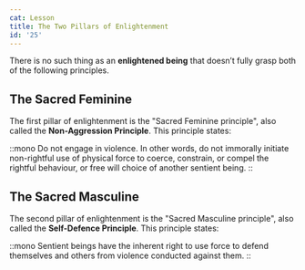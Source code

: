 ```yaml
---
cat: Lesson
title: The Two Pillars of Enlightenment
id: '25'
---
```


<span class="desc">There is no such thing as an <b class="font-bold underline">enlightened being</b> that doesn’t fully grasp both of the following principles.</span>

## The Sacred Feminine
The first pillar of enlightenment is the "Sacred Feminine principle", also called the **Non-Aggression Principle**. This principle states:

::mono
Do not engage in violence. In other words, do not immorally initiate non-rightful use of physical force to coerce, constrain, or compel the rightful behaviour, or free will choice of another sentient being.
::

## The Sacred Masculine
The second pillar of enlightenment is the "Sacred Masculine principle", also called the **Self-Defence Principle**. This principle states:

::mono
Sentient beings have the inherent right to use force to defend themselves and others from violence conducted against them.
::

